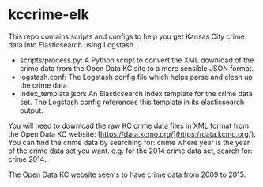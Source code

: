 # kccrime-elk
This repo contains scripts and configs to help you get Kansas City crime data into Elasticsearch using Logstash.

* scripts/process.py: A Python script to convert the XML download of the crime data from the Open Data KC site to a more sensible JSON format.
* logstash.conf: The Logstash config file which helps parse and clean up the crime data
* index_template.json: An Elasticsearch index template for the crime data set. The Logstash config references this template in its elasticsearch output.

You will need to download the raw KC crime data files in XML format from the Open Data KC website: [https://data.kcmo.org/](https://data.kcmo.org/). You can find the crime data by searching for: crime <year> where year is the year of the crime data set you want. e.g. for the 2014 crime data set, search for: crime 2014.

The Open Data KC website seems to have crime data from 2009 to 2015.
